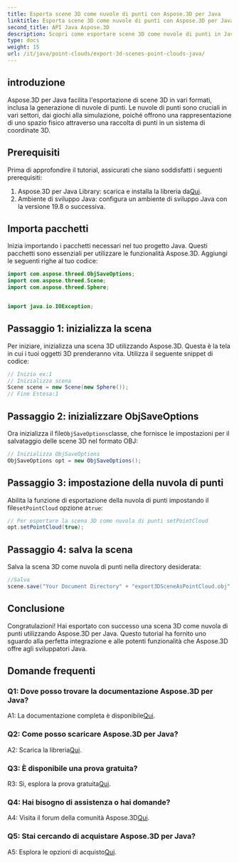 ```yaml
---
title: Esporta scene 3D come nuvole di punti con Aspose.3D per Java
linktitle: Esporta scene 3D come nuvole di punti con Aspose.3D per Java
second_title: API Java Aspose.3D
description: Scopri come esportare scene 3D come nuvole di punti in Java con Aspose.3D. Migliora le tue applicazioni con grafica e visualizzazione 3D potenti.
type: docs
weight: 15
url: /it/java/point-clouds/export-3d-scenes-point-clouds-java/
---
```

## introduzione

Aspose.3D per Java facilita l'esportazione di scene 3D in vari formati, inclusa la generazione di nuvole di punti. Le nuvole di punti sono cruciali in vari settori, dai giochi alla simulazione, poiché offrono una rappresentazione di uno spazio fisico attraverso una raccolta di punti in un sistema di coordinate 3D.

## Prerequisiti

Prima di approfondire il tutorial, assicurati che siano soddisfatti i seguenti prerequisiti:

1.  Aspose.3D per Java Library: scarica e installa la libreria da[Qui](https://releases.aspose.com/3d/java/).
2. Ambiente di sviluppo Java: configura un ambiente di sviluppo Java con la versione 19.8 o successiva.

## Importa pacchetti

Inizia importando i pacchetti necessari nel tuo progetto Java. Questi pacchetti sono essenziali per utilizzare le funzionalità Aspose.3D. Aggiungi le seguenti righe al tuo codice:

```java
import com.aspose.threed.ObjSaveOptions;
import com.aspose.threed.Scene;
import com.aspose.threed.Sphere;


import java.io.IOException;
```

## Passaggio 1: inizializza la scena

Per iniziare, inizializza una scena 3D utilizzando Aspose.3D. Questa è la tela in cui i tuoi oggetti 3D prenderanno vita. Utilizza il seguente snippet di codice:

```java
// Inizio ex:1
// Inizializza scena
Scene scene = new Scene(new Sphere());
// Fine Estesa:1
```

## Passaggio 2: inizializzare ObjSaveOptions

 Ora inizializza il file`ObjSaveOptions`classe, che fornisce le impostazioni per il salvataggio delle scene 3D nel formato OBJ:

```java
// Inizializza ObjSaveOptions
ObjSaveOptions opt = new ObjSaveOptions();
```

## Passaggio 3: impostazione della nuvola di punti

 Abilita la funzione di esportazione della nuvola di punti impostando il file`setPointCloud` opzione a`true`:

```java
// Per esportare la scena 3D come nuvola di punti setPointCloud
opt.setPointCloud(true);
```

## Passaggio 4: salva la scena

Salva la scena 3D come nuvola di punti nella directory desiderata:

```java
//Salva
scene.save("Your Document Directory" + "export3DSceneAsPointCloud.obj", opt);
```

## Conclusione

Congratulazioni! Hai esportato con successo una scena 3D come nuvola di punti utilizzando Aspose.3D per Java. Questo tutorial ha fornito uno sguardo alla perfetta integrazione e alle potenti funzionalità che Aspose.3D offre agli sviluppatori Java.

## Domande frequenti

### Q1: Dove posso trovare la documentazione Aspose.3D per Java?

 A1: La documentazione completa è disponibile[Qui](https://reference.aspose.com/3d/java/).

### Q2: Come posso scaricare Aspose.3D per Java?

 A2: Scarica la libreria[Qui](https://releases.aspose.com/3d/java/).

### Q3: È disponibile una prova gratuita?

 R3: Sì, esplora la prova gratuita[Qui](https://releases.aspose.com/).

### Q4: Hai bisogno di assistenza o hai domande?

 A4: Visita il forum della comunità Aspose.3D[Qui](https://forum.aspose.com/c/3d/18).

### Q5: Stai cercando di acquistare Aspose.3D per Java?

 A5: Esplora le opzioni di acquisto[Qui](https://purchase.aspose.com/buy).